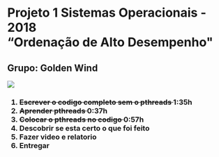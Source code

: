 # Projeto 1 Sistemas Operacionais - 2018</br><b>“Ordenação de Alto Desempenho"</b>
## Grupo: <b>Golden Wind</b>
![](/.git/Part5logo.png)


<h3>
  <ol>
    <li><s>Escrever o codigo completo sem o pthreads </s> 1:35h
    <li><s>Aprender pthreads </s> 0:37h
    <li><s>Colocar o pthreads no codigo </s> 0:57h
    <li>Descobrir se esta certo o que foi feito
    <li>Fazer video e relatorio
    <li>Entregar
  </ol>
</h3>

